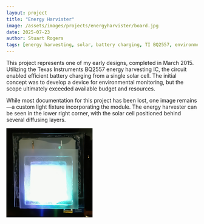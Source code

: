 ```yaml
---
layout: project
title: "Energy Harvister"
image: /assets/images/projects/energyharvister/board.jpg
date: 2025-07-23
author: Stuart Rogers
tags: [energy harvesting, solar, battery charging, TI BQ2557, environmental monitoring, hardware design]
---
```


This project represents one of my early designs, completed in March 2015. Utilizing the Texas Instruments BQ2557 energy harvesting IC, the circuit enabled efficient battery charging from a single solar cell. The initial concept was to develop a device for environmental monitoring, but the scope ultimately exceeded available budget and resources.

While most documentation for this project has been lost, one image remains—a custom light fixture incorporating the module. The energy harvester can be seen in the lower right corner, with the solar cell positioned behind several diffusing layers.

<img src="/assets/images/projects/energyharvister/walllight.jpg" alt="Weird Light" style="width:45%;">


